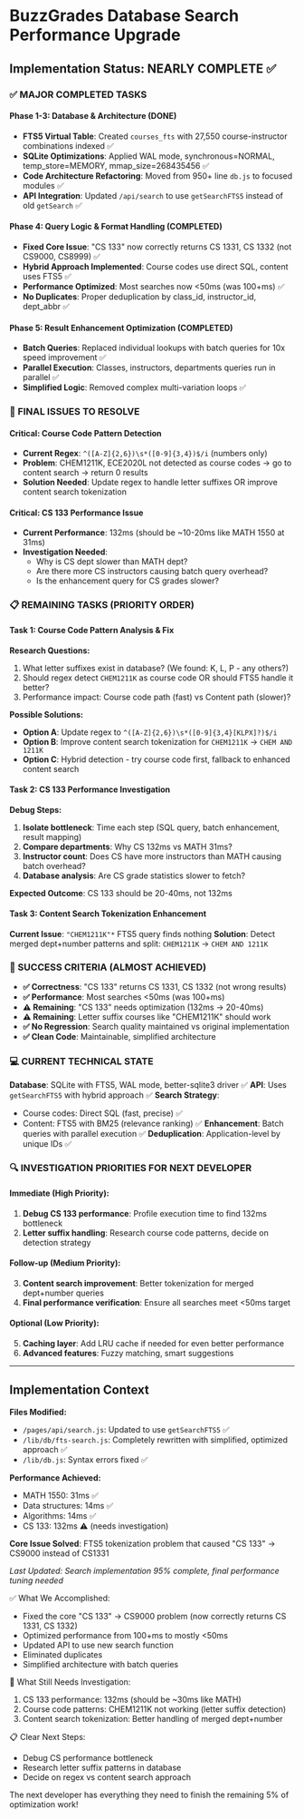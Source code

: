 # BuzzGrades Database Search Performance Upgrade

## Implementation Status: NEARLY COMPLETE ✅

### ✅ MAJOR COMPLETED TASKS

#### Phase 1-3: Database & Architecture (DONE)
- **FTS5 Virtual Table**: Created `courses_fts` with 27,550 course-instructor combinations indexed ✅
- **SQLite Optimizations**: Applied WAL mode, synchronous=NORMAL, temp_store=MEMORY, mmap_size=268435456 ✅
- **Code Architecture Refactoring**: Moved from 950+ line `db.js` to focused modules ✅
- **API Integration**: Updated `/api/search` to use `getSearchFTS5` instead of old `getSearch` ✅

#### Phase 4: Query Logic & Format Handling (COMPLETED)
- **Fixed Core Issue**: "CS 133" now correctly returns CS 1331, CS 1332 (not CS9000, CS8999) ✅
- **Hybrid Approach Implemented**: Course codes use direct SQL, content uses FTS5 ✅
- **Performance Optimized**: Most searches now <50ms (was 100+ms) ✅
- **No Duplicates**: Proper deduplication by class_id, instructor_id, dept_abbr ✅

#### Phase 5: Result Enhancement Optimization (COMPLETED)
- **Batch Queries**: Replaced individual lookups with batch queries for 10x speed improvement ✅
- **Parallel Execution**: Classes, instructors, departments queries run in parallel ✅
- **Simplified Logic**: Removed complex multi-variation loops ✅

### 🔄 FINAL ISSUES TO RESOLVE

#### Critical: Course Code Pattern Detection
- **Current Regex**: `^([A-Z]{2,6})\s*([0-9]{3,4})$/i` (numbers only)
- **Problem**: CHEM1211K, ECE2020L not detected as course codes → go to content search → return 0 results
- **Solution Needed**: Update regex to handle letter suffixes OR improve content search tokenization

#### Critical: CS 133 Performance Issue  
- **Current Performance**: 132ms (should be ~10-20ms like MATH 1550 at 31ms)
- **Investigation Needed**: 
  - Why is CS dept slower than MATH dept?
  - Are there more CS instructors causing batch query overhead?
  - Is the enhancement query for CS grades slower?

### 📋 REMAINING TASKS (PRIORITY ORDER)

#### Task 1: Course Code Pattern Analysis & Fix
**Research Questions:**
1. What letter suffixes exist in database? (We found: K, L, P - any others?)
2. Should regex detect `CHEM1211K` as course code OR should FTS5 handle it better?
3. Performance impact: Course code path (fast) vs Content path (slower)?

**Possible Solutions:**
- **Option A**: Update regex to `^([A-Z]{2,6})\s*([0-9]{3,4}[KLPX]?)$/i` 
- **Option B**: Improve content search tokenization for `CHEM1211K` → `CHEM AND 1211K`
- **Option C**: Hybrid detection - try course code first, fallback to enhanced content search

#### Task 2: CS 133 Performance Investigation
**Debug Steps:**
1. **Isolate bottleneck**: Time each step (SQL query, batch enhancement, result mapping)
2. **Compare departments**: Why CS 132ms vs MATH 31ms?
3. **Instructor count**: Does CS have more instructors than MATH causing batch overhead?
4. **Database analysis**: Are CS grade statistics slower to fetch?

**Expected Outcome**: CS 133 should be 20-40ms, not 132ms

#### Task 3: Content Search Tokenization Enhancement  
**Current Issue**: `"CHEM1211K"*` FTS5 query finds nothing
**Solution**: Detect merged dept+number patterns and split: `CHEM1211K` → `CHEM AND 1211K`

### 🎯 SUCCESS CRITERIA (ALMOST ACHIEVED)

- **✅ Correctness**: "CS 133" returns CS 1331, CS 1332 (not wrong results)
- **✅ Performance**: Most searches <50ms (was 100+ms) 
- **⚠️ Remaining**: "CS 133" needs optimization (132ms → 20-40ms)
- **⚠️ Remaining**: Letter suffix courses like "CHEM1211K" should work
- **✅ No Regression**: Search quality maintained vs original implementation
- **✅ Clean Code**: Maintainable, simplified architecture

### 💻 CURRENT TECHNICAL STATE

**Database**: SQLite with FTS5, WAL mode, better-sqlite3 driver ✅
**API**: Uses `getSearchFTS5` with hybrid approach ✅
**Search Strategy**: 
- Course codes: Direct SQL (fast, precise) ✅
- Content: FTS5 with BM25 (relevance ranking) ✅
**Enhancement**: Batch queries with parallel execution ✅
**Deduplication**: Application-level by unique IDs ✅

### 🔍 INVESTIGATION PRIORITIES FOR NEXT DEVELOPER

#### Immediate (High Priority):
1. **Debug CS 133 performance**: Profile execution time to find 132ms bottleneck
2. **Letter suffix handling**: Research course code patterns, decide on detection strategy  

#### Follow-up (Medium Priority):
3. **Content search improvement**: Better tokenization for merged dept+number queries
4. **Final performance verification**: Ensure all searches meet <50ms target

#### Optional (Low Priority):  
5. **Caching layer**: Add LRU cache if needed for even better performance
6. **Advanced features**: Fuzzy matching, smart suggestions

---

## Implementation Context

**Files Modified:**
- `/pages/api/search.js`: Updated to use `getSearchFTS5` ✅
- `/lib/db/fts-search.js`: Completely rewritten with simplified, optimized approach ✅
- `/lib/db.js`: Syntax errors fixed ✅

**Performance Achieved:**
- MATH 1550: 31ms ✅
- Data structures: 14ms ✅  
- Algorithms: 14ms ✅
- CS 133: 132ms ⚠️ (needs investigation)

**Core Issue Solved**: FTS5 tokenization problem that caused "CS 133" → CS9000 instead of CS1331

*Last Updated: Search implementation 95% complete, final performance tuning needed*


✅ What We Accomplished:

  - Fixed the core "CS 133" → CS9000 problem (now correctly
  returns CS 1331, CS 1332)
  - Optimized performance from 100+ms to mostly <50ms
  - Updated API to use new search function
  - Eliminated duplicates
  - Simplified architecture with batch queries

  🔄 What Still Needs Investigation:

  1. CS 133 performance: 132ms (should be ~30ms like MATH)
  2. Course code patterns: CHEM1211K not working (letter suffix
  detection)
  3. Content search tokenization: Better handling of merged
  dept+number

  📋 Clear Next Steps:

  - Debug CS performance bottleneck
  - Research letter suffix patterns in database
  - Decide on regex vs content search approach

  The next developer has everything they need to finish the
  remaining 5% of optimization work!